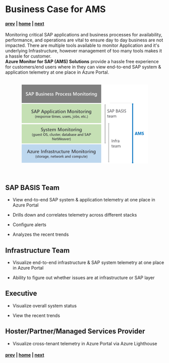 # Business Case for AMS

#### [prev](./azuremonitor.md) | [home](./readme.md)  | [next](./amsarchitecture.md)

Monitoring critical SAP applications and business processes for availability, performance, and operations are vital to ensure day to day business are not impacted. There are multiple tools available to monitor Application and it's underlying Infrastructure, however management of too many tools makes it a hassle for customer.<br> **Azure Monitor for SAP (AMS) Solutions** provide a hassle free experience for customers/end users where in they can view end-to-end SAP system & application telemetry at one place in Azure Portal.<br>
<br>
<p align="center">
<img src="/content/sap-on-azure/images/businesscase.png" width="400" height="250">
</p>
<br>

## SAP BASIS Team

* View end-to-end SAP system & application telemetry at one place in Azure Portal

* Drills down and correlates telemetry across different stacks

* Configure alerts

* Analyzes the recent trends



## Infrastructure Team

* Visualize end-to-end infrastructure & SAP system telemetry at one place in Azure Portal

* Ability to figure out whether issues are at infrastructure or SAP layer



## Executive

* Visualize overall system status

* View the recent trends



## Hoster/Partner/Managed Services Provider

* Visualize cross-tenant telemetry in Azure Portal via Azure Lighthouse


#### [prev](./azuremonitor.md) | [home](./readme.md)  | [next](./amsarchitecture.md)
